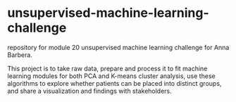 # unsupervised-machine-learning-challenge
repository for module 20 unsupervised machine learning challenge for Anna Barbera.

This project is to take raw data, prepare and process it to fit machine learning modules for both PCA and K-means cluster analysis, use these algorithms to explore whether patients can be placed into distinct groups, and share a visualization and findings with stakeholders.


